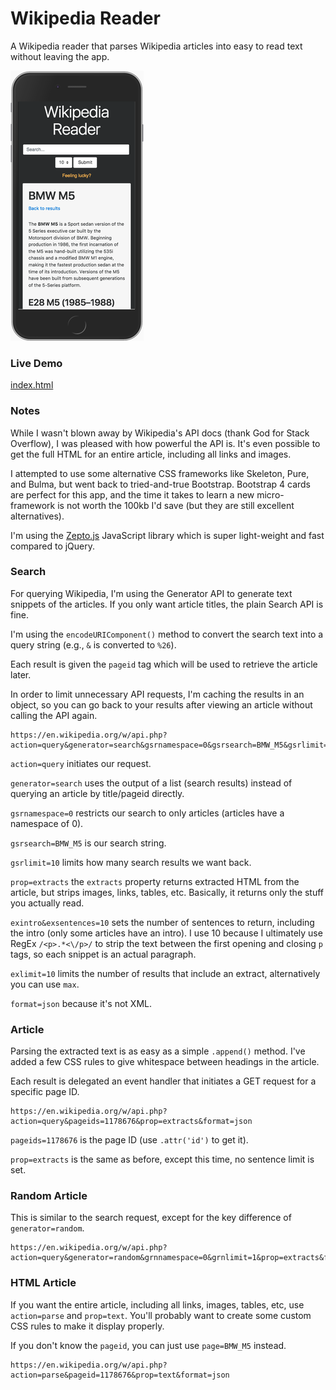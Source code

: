 # Wikipedia Reader

A Wikipedia reader that parses Wikipedia articles into easy to read text without leaving the app.

![Wikipedia Reader](wikipedia-search.png)


### Live Demo

[index.html](https://adamelliotfields.github.io/free-code-camp/front-end-development/6-wikipedia-search/index.html)


### Notes

While I wasn't blown away by Wikipedia's API docs (thank God for Stack Overflow), I was pleased with how powerful the API is. It's even possible to get the full HTML for an entire article, including all links and images.

I attempted to use some alternative CSS frameworks like Skeleton, Pure, and Bulma, but went back to tried-and-true Bootstrap. Bootstrap 4 cards are perfect for this app, and the time it takes to learn a new micro-framework is not worth the 100kb I'd save (but they are still excellent alternatives).

I'm using the [Zepto.js](http://zeptojs.com/) JavaScript library which is super light-weight and fast compared to jQuery. 


### Search

For querying Wikipedia, I'm using the Generator API to generate text snippets of the articles. If you only want article titles, the plain Search API is fine.

I'm using the `encodeURIComponent()` method to convert the search text into a query string (e.g., `&` is converted to `%26`).

Each result is given the `pageid` tag which will be used to retrieve the article later.

In order to limit unnecessary API requests, I'm caching the results in an object, so you can go back to your results after viewing an article without calling the API again.

```
https://en.wikipedia.org/w/api.php?action=query&generator=search&gsrnamespace=0&gsrsearch=BMW_M5&gsrlimit=10&prop=extracts&exintro&exsentences=10&exlimit=10&format=json
```

`action=query` initiates our request.

`generator=search` uses the output of a list (search results) instead of querying an article by title/pageid directly.

`gsrnamespace=0` restricts our search to only articles (articles have a namespace of 0).

`gsrsearch=BMW_M5` is our search string.

`gsrlimit=10` limits how many search results we want back.

`prop=extracts` the `extracts` property returns extracted HTML from the article, but strips images, links, tables, etc. Basically, it returns only the stuff you actually read.

`exintro&exsentences=10` sets the number of sentences to return, including the intro (only some articles have an intro). I use 10 because I ultimately use RegEx `/<p>.*<\/p>/` to strip the text between the first opening and closing `p` tags, so each snippet is an actual paragraph.

`exlimit=10` limits the number of results that include an extract, alternatively you can use `max`.

`format=json` because it's not XML.


### Article

Parsing the extracted text is as easy as a simple `.append()` method. I've added a few CSS rules to give whitespace between headings in the article.

Each result is delegated an event handler that initiates a GET request for a specific page ID.

```
https://en.wikipedia.org/w/api.php?action=query&pageids=1178676&prop=extracts&format=json
```

`pageids=1178676` is the page ID (use `.attr('id')` to get it).

`prop=extracts` is the same as before, except this time, no sentence limit is set.


### Random Article

This is similar to the search request, except for the key difference of `generator=random`.

```
https://en.wikipedia.org/w/api.php?action=query&generator=random&grnnamespace=0&grnlimit=1&prop=extracts&format=json
```


### HTML Article

If you want the entire article, including all links, images, tables, etc, use `action=parse` and `prop=text`. You'll probably want to create some custom CSS rules to make it display properly.

If you don't know the `pageid`, you can just use `page=BMW_M5` instead.

```
https://en.wikipedia.org/w/api.php?action=parse&pageid=1178676&prop=text&format=json
```
